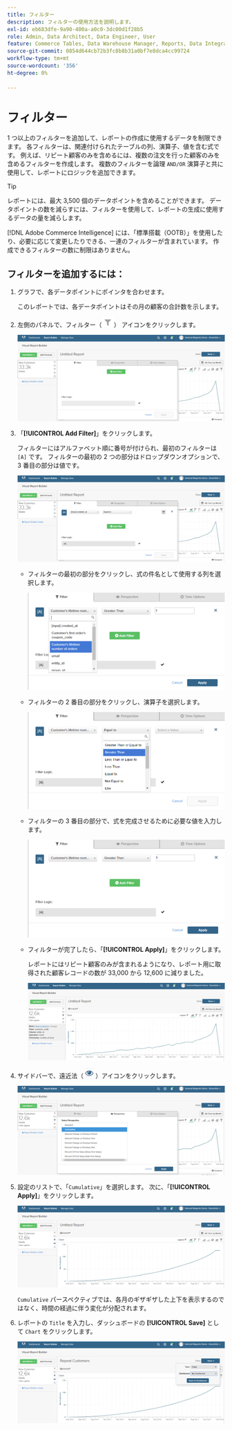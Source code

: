 ```yaml
---
title: フィルター
description: フィルターの使用方法を説明します。
exl-id: eb683dfe-9a90-400a-a0c0-3dc00d1f28b5
role: Admin, Data Architect, Data Engineer, User
feature: Commerce Tables, Data Warehouse Manager, Reports, Data Integration
source-git-commit: 0854d644cb72b3fc8b8b31a0bf7e8dca4cc99724
workflow-type: tm+mt
source-wordcount: '356'
ht-degree: 0%

---
```


# フィルター

1 つ以上のフィルターを追加して、レポートの作成に使用するデータを制限できます。 各フィルターは、関連付けられたテーブルの列、演算子、値を含む式です。 例えば、リピート顧客のみを含めるには、複数の注文を行った顧客のみを含めるフィルターを作成します。 複数のフィルターを論理 `AND/OR` 演算子と共に使用して、レポートにロジックを追加できます。

>[!TIP]
>
>レポートには、最大 3,500 個のデータポイントを含めることができます。 データポイントの数を減らすには、フィルターを使用して、レポートの生成に使用するデータの量を減らします。

[!DNL Adobe Commerce Intelligence] には、「標準搭載（OOTB）」を使用したり、必要に応じて変更したりできる、一連のフィルターが含まれています。 作成できるフィルターの数に制限はありません。

## フィルターを追加するには：

1. グラフで、各データポイントにポインタを合わせます。

   このレポートでは、各データポイントはその月の顧客の合計数を示します。

1. 左側のパネルで、フィルター（![](../../assets/magento-bi-btn-filter.png)） アイコンをクリックします。

   ![ フィルターを追加 ](../../assets/magento-bi-report-builder-filter-add.png)

1. 「**[!UICONTROL Add Filter]**」をクリックします。

   フィルターにはアルファベット順に番号が付けられ、最初のフィルターは `[A]` です。 フィルターの最初の 2 つの部分はドロップダウンオプションで、3 番目の部分は値です。

   ![](../../assets/magento-bi-report-builder-filter-add-a.png)

   * フィルターの最初の部分をクリックし、式の件名として使用する列を選択します。

     ![ フィルターの最初の部分を選択 ](../../assets/magento-bi-report-builder-filter-part1.png)

   * フィルターの 2 番目の部分をクリックし、演算子を選択します。

     ![ 演算子の選択 ](../../assets/magento-bi-report-builder-filter-part2.png)

   * フィルターの 3 番目の部分で、式を完成させるために必要な値を入力します。

     ![ 値を入力 ](../../assets/magento-bi-report-builder-filter-part3.png)

   * フィルターが完了したら、「**[!UICONTROL Apply]**」をクリックします。

     レポートにはリピート顧客のみが含まれるようになり、レポート用に取得された顧客レコードの数が 33,000 から 12,600 に減りました。

     ![ フィルター済み報告書 ](../../assets/magento-bi-report-builder-filter-report.png)<!--{: .zoom}-->

1. サイドバーで、遠近法（![ 遠近法アイコン ](../../assets/magento-bi-btn-perspective.png)）アイコンをクリックします。

   ![ 分析観点 ](../../assets/magento-bi-report-builder-filter-perspective.png)<!--{: .zoom}-->

1. 設定のリストで、「`Cumulative`」を選択します。 次に、「**[!UICONTROL Apply]**」をクリックします。

   ![ 累積的な視点 ](../../assets/magento-bi-report-builder-filter-perspective-cumulative.png)

   `Cumulative` パースペクティブでは、各月のギザギザした上下を表示するのではなく、時間の経過に伴う変化が分配されます。

1. レポートの `Title` を入力し、ダッシュボードの **[!UICONTROL Save]** として `Chart` をクリックします。

   ![ ダッシュボードに保存 ](../../assets/magento-bi-report-builder-filter-perspective-cumulative-save.png)

